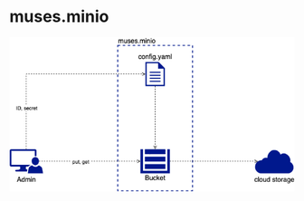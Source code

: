 # muses.minio
![image](https://github.com/silverswords/muses.minio/blob/master/assets/design-global.png)
